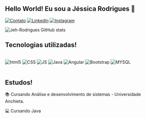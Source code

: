 ## Hello World! Eu sou a Jéssica Rodrigues 🥰


[![Contato](https://img.shields.io/badge/Gmail-D14836?style=for-the-badge&logo=gmail&logoColor=white)](https://mail.google.com/)
[![Linkedin](https://img.shields.io/badge/LinkedIn-0077B5?style=for-the-badge&logo=linkedin&logoColor=white)](https://www.linkedin.com/in/jessica-rodrigues-carneiro/)
[![Instagram](https://img.shields.io/badge/Instagram-E4405F?style=for-the-badge&logo=instagram&logoColor=white  )](https://www.instagram.com/jessicarodriguesrc/)

![Jeh-Rodrigues GitHub stats](https://github-readme-stats.vercel.app/api?username=Jeh-Rodrigues&show_icons=true&theme=radical)

## Tecnologias utilizadas!

<div style="display: inline_block"><br>
<img align="center" alt="html5"src="https://img.shields.io/badge/HTML5-E34F26?style=for-the-badge&logo=html5&logoColor=white">
<img align="center" alt="CSS"src="https://img.shields.io/badge/CSS3-1572B6?style=for-the-badge&logo=css3&logoColor=white">
<img align="center" alt="JS"src="https://img.shields.io/badge/JavaScript-F7DF1E?style=for-the-badge&logo=javascript&logoColor=black">
<img align="center" alt="Java"src="https://img.shields.io/badge/Java-ED8B00?style=for-the-badge&logo=openjdk&logoColor=white">
<img align="center" alt="Angular"src="https://img.shields.io/badge/Angular-DD0031?style=for-the-badge&logo=angular&logoColor=white">
<img align="center" alt="Bootstrap"src="https://img.shields.io/badge/Bootstrap-563D7C?style=for-the-badge&logo=bootstrap&logoColor=white">
<img align="center" alt="MYSQL"src="https://img.shields.io/badge/MySQL-005C84?style=for-the-badge&logo=mysql&logoColor=white">
</div><br>

## Estudos!

📚 Cursando Análise e desenvolvimento de sistemas - Universidade Anchieta.

💻 Cursando Java
